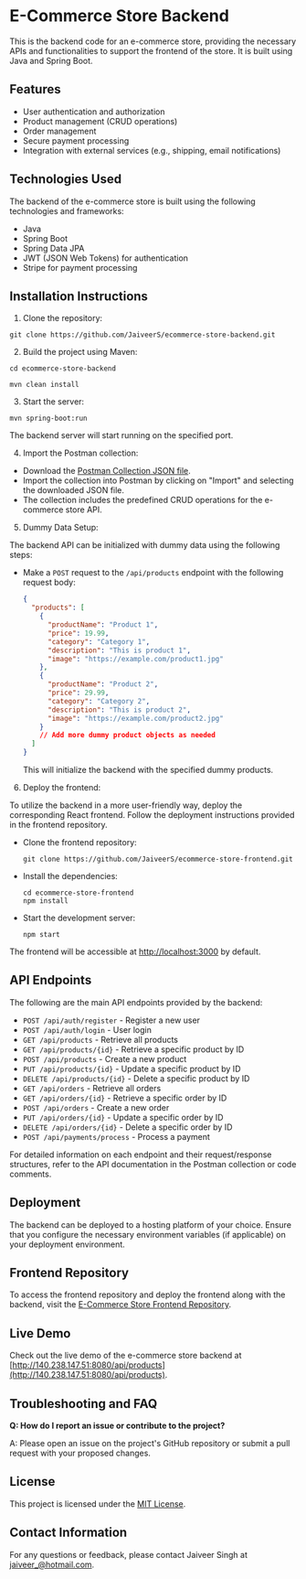 # E-Commerce Store Backend

This is the backend code for an e-commerce store, providing the necessary APIs and functionalities to support the frontend of the store. It is built using Java and Spring Boot.

## Features

- User authentication and authorization
- Product management (CRUD operations)
- Order management
- Secure payment processing
- Integration with external services (e.g., shipping, email notifications)

## Technologies Used

The backend of the e-commerce store is built using the following technologies and frameworks:

- Java
- Spring Boot
- Spring Data JPA
- JWT (JSON Web Tokens) for authentication
- Stripe for payment processing

## Installation Instructions

1. Clone the repository:

`git clone https://github.com/JaiveerS/ecommerce-store-backend.git`


2. Build the project using Maven:

`cd ecommerce-store-backend`

`mvn clean install`


3. Start the server:

`mvn spring-boot:run`



The backend server will start running on the specified port.

4. Import the Postman collection:

- Download the [Postman Collection JSON file](https://drive.google.com/file/d/14_L0adQOtW6dT4gqw4Du2iwez4XIyRiF/view?usp=drive_link).
- Import the collection into Postman by clicking on "Import" and selecting the downloaded JSON file.
- The collection includes the predefined CRUD operations for the e-commerce store API.

5. Dummy Data Setup:

The backend API can be initialized with dummy data using the following steps:

- Make a `POST` request to the `/api/products` endpoint with the following request body:
  ```json
  {
    "products": [
      {
        "productName": "Product 1",
        "price": 19.99,
        "category": "Category 1",
        "description": "This is product 1",
        "image": "https://example.com/product1.jpg"
      },
      {
        "productName": "Product 2",
        "price": 29.99,
        "category": "Category 2",
        "description": "This is product 2",
        "image": "https://example.com/product2.jpg"
      }
      // Add more dummy product objects as needed
    ]
  }
  ```
  This will initialize the backend with the specified dummy products.

6. Deploy the frontend:

To utilize the backend in a more user-friendly way, deploy the corresponding React frontend. Follow the deployment instructions provided in the frontend repository.

- Clone the frontend repository:

  ```
  git clone https://github.com/JaiveerS/ecommerce-store-frontend.git
  ```

- Install the dependencies:

  ```
  cd ecommerce-store-frontend
  npm install
  ```

- Start the development server:

  ```
  npm start
  ```

The frontend will be accessible at [http://localhost:3000](http://localhost:3000) by default.

## API Endpoints

The following are the main API endpoints provided by the backend:

- `POST /api/auth/register` - Register a new user
- `POST /api/auth/login` - User login
- `GET /api/products` - Retrieve all products
- `GET /api/products/{id}` - Retrieve a specific product by ID
- `POST /api/products` - Create a new product
- `PUT /api/products/{id}` - Update a specific product by ID
- `DELETE /api/products/{id}` - Delete a specific product by ID
- `GET /api/orders` - Retrieve all orders
- `GET /api/orders/{id}` - Retrieve a specific order by ID
- `POST /api/orders` - Create a new order
- `PUT /api/orders/{id}` - Update a specific order by ID
- `DELETE /api/orders/{id}` - Delete a specific order by ID
- `POST /api/payments/process` - Process a payment

For detailed information on each endpoint and their request/response structures, refer to the API documentation in the Postman collection or code comments.

## Deployment

The backend can be deployed to a hosting platform of your choice. Ensure that you configure the necessary environment variables (if applicable) on your deployment environment.

## Frontend Repository

To access the frontend repository and deploy the frontend along with the backend, visit the [E-Commerce Store Frontend Repository](https://github.com/JaiveerS/ecommerce-store-frontend).

## Live Demo

Check out the live demo of the e-commerce store backend at [http://140.238.147.51:8080/api/products](http://140.238.147.51:8080/api/products).

## Troubleshooting and FAQ

**Q: How do I report an issue or contribute to the project?**

A: Please open an issue on the project's GitHub repository or submit a pull request with your proposed changes.

## License

This project is licensed under the [MIT License](LICENSE).

## Contact Information

For any questions or feedback, please contact Jaiveer Singh at jaiveer_@hotmail.com.
